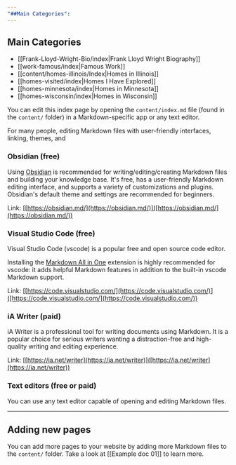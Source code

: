 ```yaml
---
"##Main Categories":
---
```



## Main Categories

* [[Frank-Lloyd-Wright-Bio/index|Frank Lloyd Wright Biography]]
* [[work-famous/index|Famous Work]]
* [[content/homes-illinois/Index|Homes in Illinois]]
* [[homes-visited/index|Homes I Have Explored]]
* [[homes-minnesota/index|Homes in Minnesota]]
* [[homes-wisconsin/index|Homes in Wisconsin]]

You can edit this index page by opening the `content/index.md` file (found in the `content/` folder) in a Markdown-specific app or any text editor.  
  
For many people, editing Markdown files with user-friendly interfaces, linking, themes, and  
  
### Obsidian (free)  
  
Using [Obsidian]([https://obsidian.md/](https://obsidian.md/)) is recommended for writing/editing/creating Markdown files and building your knowledge base. It's free, has a user-friendly Markdown editing interface, and supports a variety of customizations and plugins. Obsidian's default theme and settings are recommended for beginners.  
  
Link: [[https://obsidian.md/](https://obsidian.md/)]([https://obsidian.md/](https://obsidian.md/))  
  
### Visual Studio Code (free)  
  
Visual Studio Code (vscode) is a popular free and open source code editor.  
  
Installing the [Markdown All in One]([https://github.com/yzhang-gh/vscode-markdown](https://github.com/yzhang-gh/vscode-markdown)) extension is highly recommended for vscode: it adds helpful Markdown features in addition to the built-in vscode Markdown support.  
  
Link: [[https://code.visualstudio.com/](https://code.visualstudio.com/)]([https://code.visualstudio.com/](https://code.visualstudio.com/))  
  
### iA Writer (paid)  
  
iA Writer is a professional tool for writing documents using Markdown. It is a popular choice for serious writers wanting a distraction-free and high-quality writing and editing experience.  
  
Link: [[https://ia.net/writer](https://ia.net/writer)]([https://ia.net/writer](https://ia.net/writer))  
  
### Text editors (free or paid)  
  
You can use any text editor capable of opening and editing Markdown files.  
  
---  
## Adding new pages  
  
You can add more pages to your website by adding more Markdown files to the `content/` folder. Take a look at [[Example doc 01]] to learn more.


